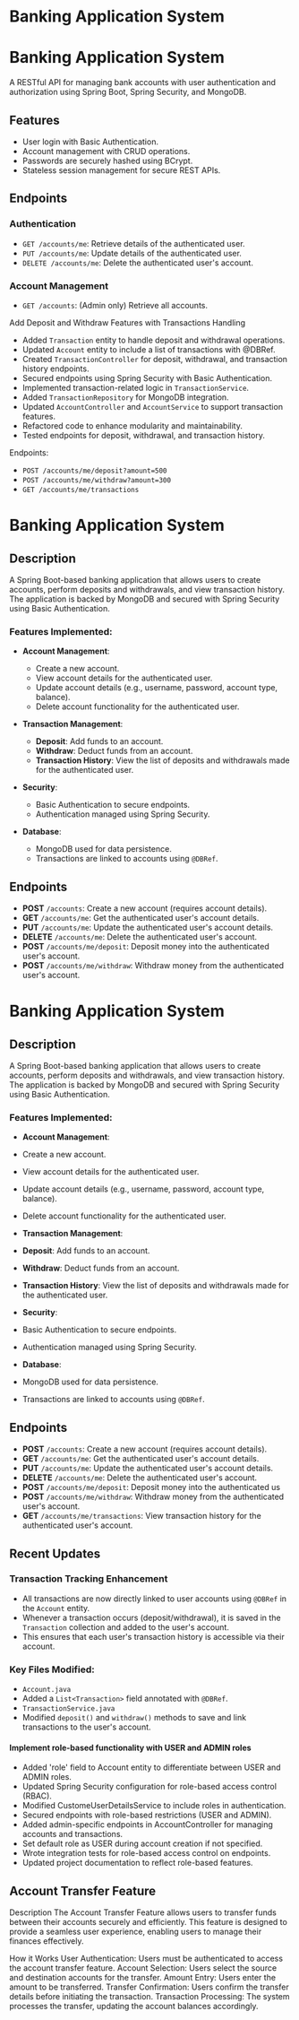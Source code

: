 # Banking Application System
# Banking Application System

A RESTful API for managing bank accounts with user authentication and authorization using Spring Boot, Spring Security, and MongoDB.

## Features
- User login with Basic Authentication.
- Account management with CRUD operations.
- Passwords are securely hashed using BCrypt.
- Stateless session management for secure REST APIs.

## Endpoints

### **Authentication**
- `GET /accounts/me`: Retrieve details of the authenticated user.
- `PUT /accounts/me`: Update details of the authenticated user.
- `DELETE /accounts/me`: Delete the authenticated user's account.

### **Account Management**
- `GET /accounts`: (Admin only) Retrieve all accounts.


Add Deposit and Withdraw Features with Transactions Handling

- Added `Transaction` entity to handle deposit and withdrawal operations.
- Updated `Account` entity to include a list of transactions with @DBRef.
- Created `TransactionController` for deposit, withdrawal, and transaction history endpoints.
- Secured endpoints using Spring Security with Basic Authentication.
- Implemented transaction-related logic in `TransactionService`.
- Added `TransactionRepository` for MongoDB integration.
- Updated `AccountController` and `AccountService` to support transaction features.
- Refactored code to enhance modularity and maintainability.
- Tested endpoints for deposit, withdrawal, and transaction history.

Endpoints:
- `POST /accounts/me/deposit?amount=500`
- `POST /accounts/me/withdraw?amount=300`
- `GET /accounts/me/transactions`


# Banking Application System

## Description

A Spring Boot-based banking application that allows users to create accounts, perform deposits and withdrawals, and view transaction history. The application is backed by MongoDB and secured with Spring Security using Basic Authentication.

### Features Implemented:
- **Account Management**:
  - Create a new account.
  - View account details for the authenticated user.
  - Update account details (e.g., username, password, account type, balance).
  - Delete account functionality for the authenticated user.

- **Transaction Management**:
  - **Deposit**: Add funds to an account.
  - **Withdraw**: Deduct funds from an account.
  - **Transaction History**: View the list of deposits and withdrawals made for the authenticated user.

- **Security**:
  - Basic Authentication to secure endpoints.
  - Authentication managed using Spring Security.

- **Database**:
  - MongoDB used for data persistence.
  - Transactions are linked to accounts using `@DBRef`.

## Endpoints

- **POST** `/accounts`: Create a new account (requires account details).
- **GET** `/accounts/me`: Get the authenticated user's account details.
- **PUT** `/accounts/me`: Update the authenticated user's account details.
- **DELETE** `/accounts/me`: Delete the authenticated user's account.
- **POST** `/accounts/me/deposit`: Deposit money into the authenticated user's account.
- **POST** `/accounts/me/withdraw`: Withdraw money from the authenticated user's account.


# Banking Application System

## Description

A Spring Boot-based banking application that allows users to create accounts, perform deposits and withdrawals, and view transaction history. The application is backed by MongoDB and secured with Spring Security using Basic Authentication.

### Features Implemented:
- **Account Management**:
- Create a new account.
- View account details for the authenticated user.
- Update account details (e.g., username, password, account type, balance).
- Delete account functionality for the authenticated user.

- **Transaction Management**:
- **Deposit**: Add funds to an account.
- **Withdraw**: Deduct funds from an account.
- **Transaction History**: View the list of deposits and withdrawals made for the authenticated user.
- **Security**:
- Basic Authentication to secure endpoints.
- Authentication managed using Spring Security.

- **Database**:
- MongoDB used for data persistence.
- Transactions are linked to accounts using `@DBRef`.

 ## Endpoints

 - **POST** `/accounts`: Create a new account (requires account details).
 - **GET** `/accounts/me`: Get the authenticated user's account details.
 - **PUT** `/accounts/me`: Update the authenticated user's account details.
 - **DELETE** `/accounts/me`: Delete the authenticated user's account.
 - **POST** `/accounts/me/deposit`: Deposit money into the authenticated us
 - **POST** `/accounts/me/withdraw`: Withdraw money from the authenticated user's account.
 - **GET** `/accounts/me/transactions`: View transaction history for the authenticated user's account.


## Recent Updates

### Transaction Tracking Enhancement
- All transactions are now directly linked to user accounts using `@DBRef` in the `Account` entity.
- Whenever a transaction occurs (deposit/withdrawal), it is saved in the `Transaction` collection and added to the user's account.
- This ensures that each user's transaction history is accessible via their account.

### Key Files Modified:
- `Account.java`
- Added a `List<Transaction>` field annotated with `@DBRef`.
- `TransactionService.java`
- Modified `deposit()` and `withdraw()` methods to save and link transactions to the user's account.

#### Implement role-based functionality with USER and ADMIN roles

- Added 'role' field to Account entity to differentiate between USER and ADMIN roles.
- Updated Spring Security configuration for role-based access control (RBAC).
- Modified CustomeUserDetailsService to include roles in authentication.
- Secured endpoints with role-based restrictions (USER and ADMIN).
- Added admin-specific endpoints in AccountController for managing accounts and transactions.
- Set default role as USER during account creation if not specified.
- Wrote integration tests for role-based access control on endpoints.
- Updated project documentation to reflect role-based features.

## Account Transfer Feature
Description
The Account Transfer Feature allows users to transfer funds between their accounts securely and efficiently. This feature is designed to provide a seamless user experience, enabling users to manage their finances effectively.

How it Works
User Authentication: Users must be authenticated to access the account transfer feature.
Account Selection: Users select the source and destination accounts for the transfer.
Amount Entry: Users enter the amount to be transferred.
Transfer Confirmation: Users confirm the transfer details before initiating the transaction.
Transaction Processing: The system processes the transfer, updating the account balances accordingly.
